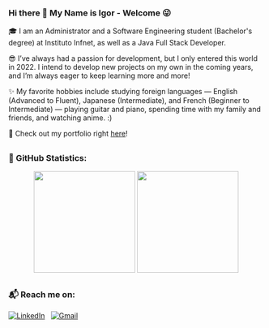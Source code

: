 ### Hi there 👋 My Name is Igor - Welcome 😜

🎓 I am an Administrator and a Software Engineering student (Bachelor's degree) at Instituto Infnet, as well as a Java Full Stack Developer.

😎 I’ve always had a passion for development, but I only entered this world in 2022. I intend to develop new projects on my own in the coming years, and I’m always eager to keep learning more and more!

✨ My favorite hobbies include studying foreign languages — English (Advanced to Fluent), Japanese (Intermediate), and French (Beginner to Intermediate) — playing guitar and piano, spending time with my family and friends, and watching anime. :)

🚀 Check out my portfolio right [here](#)!

##

### 🐙 GitHub Statistics:

<div align="center">
  <img src="https://github-readme-stats-permanent.vercel.app/api?username=IgorAntonio22&show_icons=true&theme=panda" height="200"/>
  <img src="https://github-readme-stats-permanent.vercel.app/api/top-langs/?username=IgorAntonio22&layout=compact&theme=dracula" height="200"/>
</div>

##

### 📬 Reach me on:

[![LinkedIn](https://img.shields.io/badge/LinkedIn-blue?style=for-the-badge&logo=linkedin&logoColor=white)](https://www.linkedin.com/in/igorantonio22/)
&nbsp;
[![Gmail](https://img.shields.io/badge/-Gmail-%23333?style=for-the-badge&logo=gmail&logoColor=white)](mailto:igorantonio052000@gmail.com)
